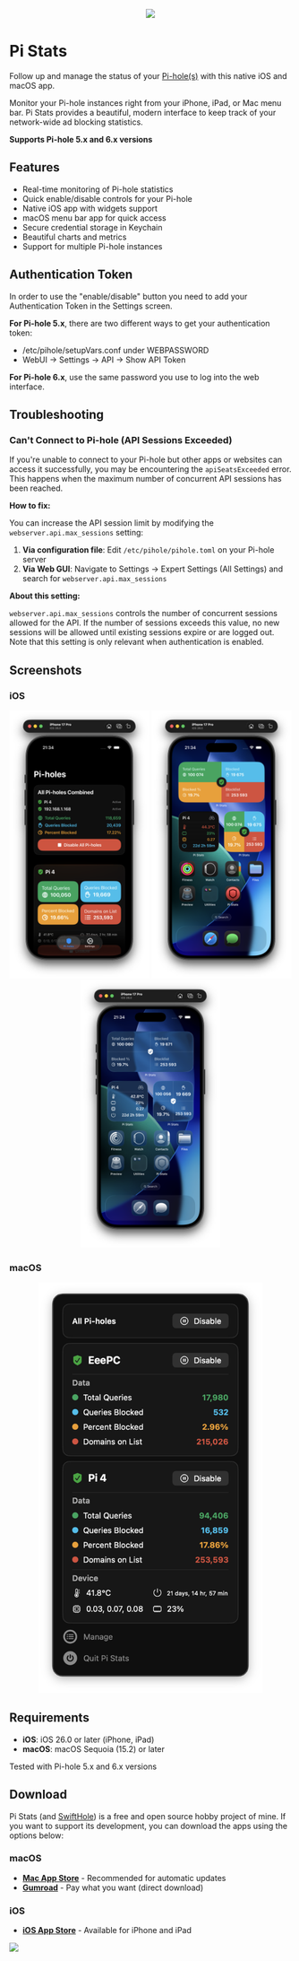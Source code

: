 
<p align="center">
  <img width="130" src="./images/icon.png"">
</p>


# Pi Stats

Follow up and manage the status of your [Pi-hole(s)](https://github.com/pi-hole/pi-hole) with this native iOS and macOS app.

Monitor your Pi-hole instances right from your iPhone, iPad, or Mac menu bar. Pi Stats provides a beautiful, modern interface to keep track of your network-wide ad blocking statistics.

**Supports Pi-hole 5.x and 6.x versions**

## Features

- Real-time monitoring of Pi-hole statistics
-  Quick enable/disable controls for your Pi-hole
-  Native iOS app with widgets support
-  macOS menu bar app for quick access
-  Secure credential storage in Keychain
-  Beautiful charts and metrics
-  Support for multiple Pi-hole instances

## Authentication Token
In order to use the "enable/disable" button you need to add your Authentication Token in the Settings screen.

**For Pi-hole 5.x**, there are two different ways to get your authentication token:

- /etc/pihole/setupVars.conf under WEBPASSWORD
- WebUI -> Settings -> API -> Show API Token

**For Pi-hole 6.x**, use the same password you use to log into the web interface.


## Troubleshooting

### Can't Connect to Pi-hole (API Sessions Exceeded)

If you're unable to connect to your Pi-hole but other apps or websites can access it successfully, you may be encountering the `apiSeatsExceeded` error. This happens when the maximum number of concurrent API sessions has been reached.

**How to fix:**

You can increase the API session limit by modifying the `webserver.api.max_sessions` setting:

1. **Via configuration file**: Edit `/etc/pihole/pihole.toml` on your Pi-hole server
2. **Via Web GUI**: Navigate to Settings → Expert Settings (All Settings) and search for `webserver.api.max_sessions`

**About this setting:**

`webserver.api.max_sessions` controls the number of concurrent sessions allowed for the API. If the number of sessions exceeds this value, no new sessions will be allowed until existing sessions expire or are logged out. Note that this setting is only relevant when authentication is enabled.


## Screenshots

### iOS
<p align="center">
  <img src="./images/screenshot-ios-1.png" width="250">
  <img src="./images/screenshot-ios-2.png" width="250">
  <img src="./images/screenshot-ios-3.png" width="250">
</p>

### macOS
<p align="center">
  <img src="./images/screenshot-mac-1.png" width="400">
</p>


## Requirements

- **iOS**: iOS 26.0 or later (iPhone, iPad)
- **macOS**: macOS Sequoia (15.2) or later

Tested with Pi-hole 5.x and 6.x versions

## Download

Pi Stats (and [SwiftHole](https://github.com/Bunn/SwiftHole)) is a free and open source hobby project of mine. If you want to support its development, you can download the apps using the options below:

### macOS
- **[Mac App Store](https://apps.apple.com/us/app/pi-stats/id1514075262?ls=1)** - Recommended for automatic updates
- **[Gumroad](https://gum.co/iqhwv)** - Pay what you want (direct download)

### iOS
- **[iOS App Store](https://apps.apple.com/us/app/id1523024268)** - Available for iPhone and iPad

<p align="left">
  <img width="130" src="./images/macstadium.png"">
</p>

